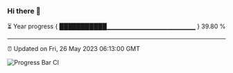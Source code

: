 ### Hi there 👋

⏳ Year progress { ███████████▁▁▁▁▁▁▁▁▁▁▁▁▁▁▁▁▁▁▁ } 39.80 %

---

⏰ Updated on Fri, 26 May 2023 06:13:00 GMT

![Progress Bar CI](https://github.com/liununu/liununu/workflows/Progress%20Bar%20CI/badge.svg)
